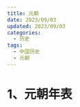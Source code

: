```yaml
---
title: 元朝
date: 2023/09/03
updated: 2023/09/03
categories:
  - 历史
tags:
  - 中国历史
  - 元朝
---
```

# 1、元朝年表

